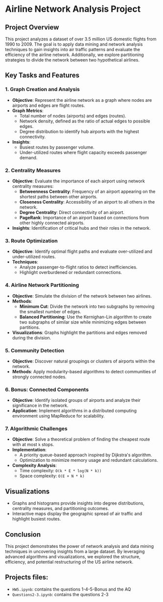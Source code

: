 # Airline Network Analysis Project

## Project Overview
This project analyzes a dataset of over 3.5 million US domestic flights from 1990 to 2009. The goal is to apply data mining and network analysis techniques to gain insights into air traffic patterns and evaluate the efficiency of the airline network. Additionally, we explore partitioning strategies to divide the network between two hypothetical airlines.

## Key Tasks and Features

### 1. Graph Creation and Analysis
- **Objective**: Represent the airline network as a graph where nodes are airports and edges are flight routes.
- **Graph Metrics**:
  - Total number of nodes (airports) and edges (routes).
  - Network density, defined as the ratio of actual edges to possible edges.
  - Degree distribution to identify hub airports with the highest connectivity.
- **Insights**:
  - Busiest routes by passenger volume.
  - Under-utilized routes where flight capacity exceeds passenger demand.

### 2. Centrality Measures
- **Objective**: Evaluate the importance of each airport using network centrality measures:
  - **Betweenness Centrality**: Frequency of an airport appearing on the shortest paths between other airports.
  - **Closeness Centrality**: Accessibility of an airport to all others in the network.
  - **Degree Centrality**: Direct connectivity of an airport.
  - **PageRank**: Importance of an airport based on connections from other highly connected airports.
- **Insights**: Identification of critical hubs and their roles in the network.

### 3. Route Optimization
- **Objective**: Identify optimal flight paths and evaluate over-utilized and under-utilized routes.
- **Techniques**:
  - Analyze passenger-to-flight ratios to detect inefficiencies.
  - Highlight overburdened or redundant connections.

### 4. Airline Network Partitioning
- **Objective**: Simulate the division of the network between two airlines.
- **Methods**:
  - **Minimum Cut**: Divide the network into two subgraphs by removing the smallest number of edges.
  - **Balanced Partitioning**: Use the Kernighan-Lin algorithm to create two subgraphs of similar size while minimizing edges between partitions.
- **Visualizations**: Graphs highlight the partitions and edges removed during the division.

### 5. Community Detection
- **Objective**: Discover natural groupings or clusters of airports within the network.
- **Methods**: Apply modularity-based algorithms to detect communities of strongly connected nodes.

### 6. Bonus: Connected Components
- **Objective**: Identify isolated groups of airports and analyze their significance in the network.
- **Application**: Implement algorithms in a distributed computing environment using MapReduce for scalability.

### 7. Algorithmic Challenges
- **Objective**: Solve a theoretical problem of finding the cheapest route with at most `k` stops.
- **Implementation**:
  - A priority queue-based approach inspired by Dijkstra's algorithm.
  - Optimization to minimize memory usage and redundant calculations.
- **Complexity Analysis**:
  - Time complexity: `O(k * E * log(N * k))`
  - Space complexity: `O(E + N * k)`

## Visualizations
- Graphs and histograms provide insights into degree distributions, centrality measures, and partitioning outcomes.
- Interactive maps display the geographic spread of air traffic and highlight busiest routes.

## Conclusion
This project demonstrates the power of network analysis and data mining techniques in uncovering insights from a large dataset. By leveraging advanced algorithms and visualizations, we explored the structure, efficiency, and potential restructuring of the US airline network.

## Projects files: 
- `HW5.ipynb`: contains the questions 1-4-5-Bonus and the AQ
- `Questions2-3.ipynb`: contains the questions 2-3
